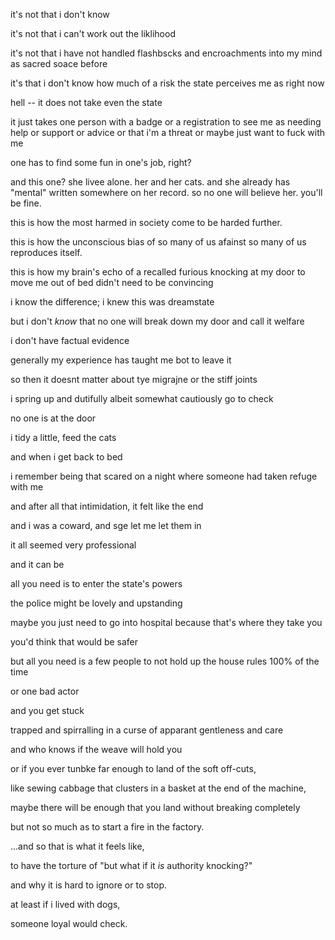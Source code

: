 it's not that i don't know

it's not that i can't work out the liklihood

it's not that i have not handled flashbscks and encroachments into my mind as sacred soace before

it's that i don't know how much of a risk the state perceives me as right now

hell -- it does not take even the state

it just takes one person with a badge or a registration to see me as needing help or support or advice or that i'm a threat or maybe just want to fuck with me

one has to find some fun in one's job, right?

and this one? she livee alone. her and her cats. and she already has "mental" written somewhere on her record. so no one will believe her. you'll be fine.

this is how the most harmed in society come to be harded further.

this is how the unconscious bias of so many of us afainst so many of us reproduces itself.

this is how my brain's echo of a recalled furious knocking at my door to move me out of bed didn't need to be convincing

i know the difference; i knew this was dreamstate

but i don't *know* that no one will break down my door and call it welfare

i don't have factual evidence 

generally my experience has taught me bot to leave it

so then it doesnt matter about tye migrajne or the stiff joints

i spring up and dutifully albeit somewhat cautiously go to check

no one is at the door

i tidy a little, feed the cats

and when i get back to bed

i remember being that scared on a night where someone had taken refuge with me

and after all that intimidation, it felt like the end

and i was a coward, and sge let me let them in

it all seemed very professional

and it can be

all you need is to enter the state's powers

the police might be lovely and upstanding

maybe you just need to go into hospital because that's where they take you

you'd think that would be safer

but all you need is a few people to not hold up the house rules 100% of the time

or one bad actor

and you get stuck

trapped and spirralling in a curse of apparant gentleness and care

and who knows if the weave will hold you

or if you ever tunbke far enough to land of the soft off-cuts,

like sewing cabbage that clusters in a basket at the end of the machine,

maybe there will be enough that you land without breaking completely

but not so much as to start a fire in the factory.

...and so that is what it feels like,

to have the torture of "but what if it *is* authority knocking?"

and why it is hard to ignore or to stop.


at least if i lived with dogs, 

someone loyal would check.
